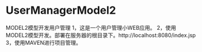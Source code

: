 # UserManagerModel2
MODEL2模型开发用户管理
1，这是一个用户管理小WEB应用。
2，使用MODEL2模型开发。部署在服务器的根目录下。http://localhost:8080/index.jsp
3，使用MAVEN进行项目管理。
